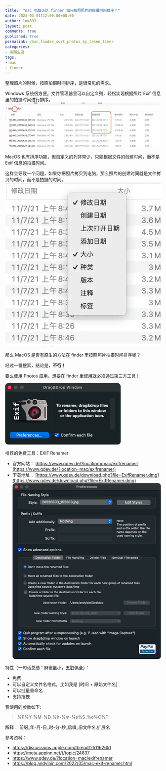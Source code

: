 ```yaml
---
title:  "mac 电脑访达 finder 如何按照照片的拍摄时间排序？"
date: 2023-03-01T12:00:00+08:00
author: lmm333
layout: post
comments: true
published: true
permalink: /mac_finder_sort_photos_by_taken_time/
categories:
- 挨踢生涯
tags:
- mac
- finder
---
```

整理照片的时候，按照拍摄时间排序，是很常见的需求。

Windows 系统很方便，文件管理器里可以自定义列，轻松实现根据照片 Exif 信息里的拍摄时间进行排序。
![windows](../images/2023-03-01-mac_finder_sort_photos_by_taken_time/mac_finder_sort_photos_by_taken_time_1.png)

MacOS 也有排序功能，但自定义的列非常少，只能根据文件的创建时间，而不是 Exif 信息的拍摄时间。

这样会导致一个问题，如果你把照片拷贝到电脑，那么照片的创建时间就是文件拷贝的时间，而不是拍摄的时间。
![mac](../images/2023-03-01-mac_finder_sort_photos_by_taken_time/mac_finder_sort_photos_by_taken_time_2.png)


那么 MacOS 是否有原生的方法在 finder 里按照照片拍摄时间排序呢？
<!--more-->
经过一番搜索，结论是，**不行！**

要么使用 Photos 应用，想要在 finder 里使用就必须通过第三方工具！

![app](../images/2023-03-01-mac_finder_sort_photos_by_taken_time/mac_finder_sort_photos_by_taken_time_3.png)

推荐的免费工具：EXIF Renamer
- 官方网站： [https://www.qdev.de/?location=mac/exifrenamer](https://www.qdev.de/?location=mac/exifrenamer)
- 下载地址： [https://www.qdev.de/download.php?file=ExifRenamer.dmg](https://www.qdev.de/download.php?file=ExifRenamer.dmg)
![app_setting](../images/2023-03-01-mac_finder_sort_photos_by_taken_time/mac_finder_sort_photos_by_taken_time_4.png)

特性（一句话总结：麻雀虽小，五脏俱全）：
- 免费
- 可以自定义文件名格式，比如我是 [时间 + 原始文件名]
- 可以批量重命名
- 支持拖拽

我使用的参数如下:
> %P%Y-%M-%D_%h-%m-%s%S_%o%C%F

解释： 前缀_年-月-日_时-分-秒_后缀_旧文件名.扩展名


参考资料：
- https://discussions.apple.com/thread/251162651
- https://meta.appinn.net/t/topic/24837
- https://www.qdev.de/?location=mac/exifrenamer
- https://blog.andylain.com/2022/05/mac-exif-renamer.html